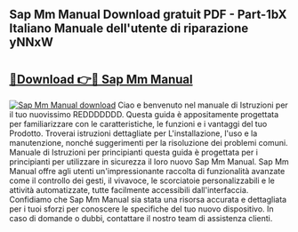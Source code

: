 ## Sap Mm Manual Download gratuit PDF - Part-1bX Italiano Manuale dell'utente di riparazione yNNxW

# <h2><a href="http://dfe2ajj.blite.top/?on=Sap+Mm+Manual">🔗Download 👉🔴 Sap Mm Manual</a></h2>

[![Sap Mm Manual download](https://i.imgur.com/lujVjoI.png)](http://dfe2ajj.blite.top/?on=Sap+Mm+Manual)
Ciao e benvenuto nel manuale di Istruzioni per il tuo nuovissimo REDDDDDDD. Questa guida è appositamente progettata per familiarizzare con le caratteristiche, le funzioni e i vantaggi del tuo Prodotto. Troverai istruzioni dettagliate per L'installazione, l'uso e la manutenzione, nonché suggerimenti per la risoluzione dei problemi comuni. Manuale di Istruzioni per principianti questa guida è progettata per i principianti per utilizzare in sicurezza il loro nuovo Sap Mm Manual. Sap Mm Manual offre agli utenti un'impressionante raccolta di funzionalità avanzate come il controllo dei gesti, il vivavoce, le scorciatoie personalizzabili e le attività automatizzate, tutte facilmente accessibili dall'interfaccia. Confidiamo che Sap Mm Manual sia stata una risorsa accurata e dettagliata per i tuoi sforzi per conoscere le specifiche del tuo nuovo dispositivo. In caso di domande o dubbi, contattare il nostro team di assistenza clienti.
